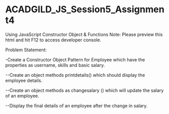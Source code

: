 # ACADGILD_JS_Session5_Assignment4
Using JavaScript Constructor Object & Functions
Note: Please preview this html and hit F12 to access developer console.

Problem Statement:

-Create a Constructor Object Pattern for Employee which have the properties as username,
skills and basic salary.

--Create an object methods printdetails() which should display the employee details.

--Create an object methods as changesalary () which will update the salary of an employee.

--Display the final details of an employee after the change in salary.
